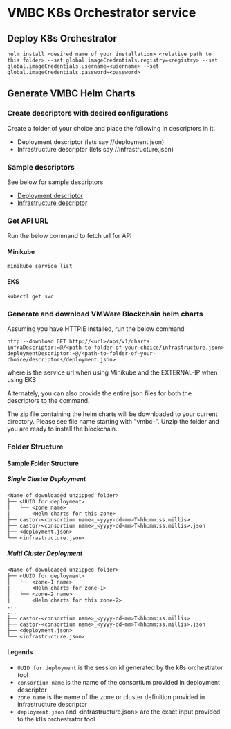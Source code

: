 # VMBC K8s Orchestrator service

## Deploy K8s Orchestrator

```
helm install <desired name of your installation> <relative path to this folder> --set global.imageCredentials.registry=<registry> --set global.imageCredentials.username=<username> --set global.imageCredentials.password=<password>
```

## Generate VMBC Helm Charts

### Create descriptors with desired configurations
Create a folder of your choice and place the following in descriptors in it.
- Deployment descriptor (lets say /<path-to-folder-of-your-choice>/deployment.json)
- Infrastructure descriptor (lets say /<path-to-folder-of-your-choice>/infrastructure.json)
  
### Sample descriptors
See below for sample descriptors
- [Deployment descriptor](./../sample-descriptors/deployment.json)
- [Infrastructure descriptor](./../sample-descriptors/infrastructure.json)

### Get API URL

Run the below command to fetch url for API

#### Minikube
```
minikube service list
```

#### EKS
```
kubectl get svc
```

### Generate and download VMWare Blockchain helm charts

Assuming you have HTTPIE installed, run the below command
```
http --download GET http://<url>/api/v1/charts infraDescriptor:=@/<path-to-folder-of-your-choice/infrastructure.json> deploymentDescriptor:=@/<path-to-folder-of-your-choice/descriptors/deployment.json>
```
where <url> is the service url when using Minikube and the EXTERNAL-IP when using EKS

Alternately, you can also provide the entire json files for both the descriptors to the command.

The zip file containing the helm charts will be downloaded to your current directory. Please see file name starting with "vmbc-". Unzip the folder and you are ready to install the blockchain.

### Folder Structure
#### Sample Folder Structure
##### Single Cluster Deployment
```
<Name of downloaded unzipped folder>
├── <UUID for deployment>
│   └── <zone name>
|       <Helm charts for this zone>
├── castor-<consortium name>_<yyyy-dd-mm>T<hh:mm:ss.millis>
├── castor-<consortium name>_<yyyy-dd-mm>T<hh:mm:ss.millis>.json
├── <deployment.json>
└── <infrastructure.json>
```
##### Multi Cluster Deployment
```
<Name of downloaded unzipped folder>
├── <UUID for deployment>
│   └── <zone-1 name>
|       <Helm charts for zone-1>
│   └── <zone-2 name>
|       <Helm charts for this zone-2>
...
...
├── castor-<consortium name>_<yyyy-dd-mm>T<hh:mm:ss.millis>
├── castor-<consortium name>_<yyyy-dd-mm>T<hh:mm:ss.millis>.json
├── <deployment.json>
└── <infrastructure.json>
```
#### Legends
- `UUID for deployment` is the session id generated by the k8s orchestrator tool
- `consortium name` is the name of the consortium provided in deployment descriptor
- `zone name` is the name of the zone or cluster definition provided in infrastructure descriptor
- `deployment.json` and <infrastructure.json> are the exact input provided to the k8s orchestrator tool
